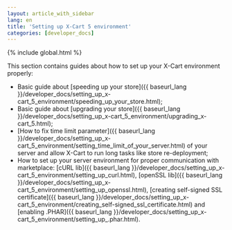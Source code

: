 ```yaml
---
layout: article_with_sidebar
lang: en
title: 'Setting up X-Cart 5 environment'
categories: [developer_docs]
---
```


{% include global.html %}

This section contains guides about how to set up your X-Cart environment properly:

*   Basic guide about [speeding up your store]({{ baseurl_lang }}/developer_docs/setting_up_x-cart_5_environment/speeding_up_your_store.html);
*   Basic guide about [upgrading your store]({{ baseurl_lang }}/developer_docs/setting_up_x-cart_5_environment/upgrading_x-cart_5.html);
*   [How to fix time limit parameter]({{ baseurl_lang }}/developer_docs/setting_up_x-cart_5_environment/setting_time_limit_of_your_server.html) of your server and allow X-Cart to run long tasks like store re-deployment;
*   How to set up your server environment for proper communication with marketplace: [cURL lib]({{ baseurl_lang }}/developer_docs/setting_up_x-cart_5_environment/setting_up_curl.html), [openSSL lib]({{ baseurl_lang }}/developer_docs/setting_up_x-cart_5_environment/setting_up_openssl.html), [creating self-signed SSL certificate]({{ baseurl_lang }}/developer_docs/setting_up_x-cart_5_environment/creating_self-signed_ssl_certificate.html) and [enabling .PHAR]({{ baseurl_lang }}/developer_docs/setting_up_x-cart_5_environment/setting_up_.phar.html).